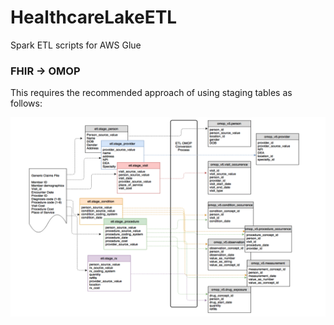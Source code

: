 # HealthcareLakeETL

Spark ETL scripts for AWS Glue

### FHIR -> OMOP

This requires the recommended approach of using staging tables as follows:

![FHIR to OMOP ETL Staging](img/staging.png)
